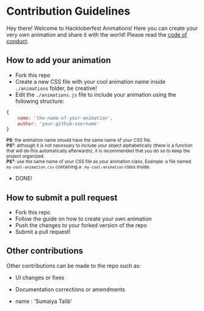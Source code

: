 <!-- @format -->

# Contribution Guidelines

Hey there! Welcome to Hacktoberfest Animations! Here you can create your very own animation and share it with the world! Please read the [code of conduct](https://github.com/NiallEccles/Hacktoberfest-animations/blob/master/CODE_OF_CONDUCT.md).

## How to add your animation

- Fork this repo
- Create a new CSS file with your cool animation name inside `./animations` folder, be creative!
- Edit the `./animations.js` file to include your animation using the following structure:

```js
{
    name: 'the-name-of-your-animation',
    author: 'your-github-username'
}
```

<sub>**PS**: the animation name should have the same name of your CSS file.</sub><br>
<sub>**PS²**: although it is not necessary to include your object alphabetically (there is a function that will do this automatically afterwards), it is recommended that you do so to keep the project organized.</sub><br>
<sub>**PS³**: use the same name of your CSS file as your animation class. Example: a file named `my-cool-animation.css` containing a `.my-cool-animation` class inside.</sub>

- DONE!

## How to submit a pull request

- Fork this repo
- Follow the guide on how to create your own animation
- Push the changes to your forked version of the repo
- Submit a pull request!

## Other contributions

Other contributions can be made to the repo such as:

- UI changes or fixes
- Documentation corrections or amendments

- name : 'Sumaiya Talib'
